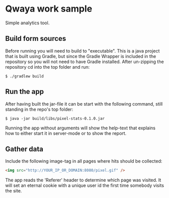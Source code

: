 Qwaya work sample
=================
Simple analytics tool.

Build form sources
------------------
Before running you will need to build to "executable". This is a java project that is built using Gradle, but since the Gradle Wrapper is included in the repository so you will not need to have Gradle installed. After un-zipping the repository cd into the top folder and run:
```
$ ./gradlew build
```

Run the app
-----------
After having built the jar-file it can be start with the following command, still standing in the repo's top folder:
```
$ java -jar build/libs/pixel-stats-0.1.0.jar
```
Running the app without arguments will show the help-text that explains how to either start it in server-mode or to show the report.

Gather data
-----------
Include the following image-tag in all pages where hits should be collected:
```html
<img src="http://YOUR_IP_OR_DOMAIN:8080/pixel.gif" />
```
The app reads the 'Referer' header to determine which page was visited. It will set an eternal cookie with a unique user id the first time somebody visits the site.